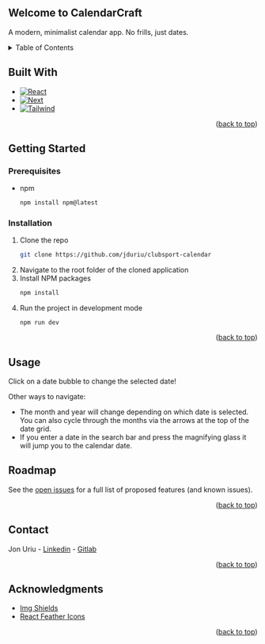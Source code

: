 
<a name="readme-top"></a>

## Welcome to CalendarCraft
A modern, minimalist calendar app. No frills, just dates.


<details>
  <summary>Table of Contents</summary>
  <ol>
    <li><a href="#welcome-to-calendarcraft">Welcome to CalendarCraft</a></li>
    <li><a href="#built-with">Built With</a></li>
    <li>
      <a href="#getting-started">Getting Started</a>
      <ul>
        <li><a href="#prerequisites">Prerequisites</a></li>
        <li><a href="#installation">Installation</a></li>
      </ul>
    </li>
    <li><a href="#usage">Usage</a></li>
    <li><a href="#roadmap">Roadmap</a></li>
    <li><a href="#contact">Contact</a></li>
    <li><a href="#acknowledgments">Acknowledgments</a></li>
  </ol>
</details>

## Built With
- [![React][React.js]][React-url]
- [![Next][Next.js]][Next-url]
- [![Tailwind][Tailwind]][Tailwind-url]

<div align="right">(<a href="#readme-top">back to top</a>)</div>

## Getting Started

### Prerequisites
* npm
    ```sh
    npm install npm@latest
    ```

### Installation

1. Clone the repo
    ```sh
    git clone https://github.com/jduriu/clubsport-calendar
    ```
2. Navigate to the root folder of the cloned application
3. Install NPM packages
    ```sh
    npm install
    ```
4. Run the project in development mode
    ```
    npm run dev
    ```

<div align="right">(<a href="#readme-top">back to top</a>)</div>

## Usage
Click on a date bubble to change the selected date!

Other ways to navigate:
- The month and year will change depending on which date is selected. You can also cycle through the months via the arrows at the top of the date grid.
- If you enter a date in the search bar and press the magnifying glass it will jump you to the calendar date.

## Roadmap

See the [open issues](https://github.com/jduriu/clubsport-calendar/issues) for a full list of proposed features (and known issues).

<div align="right">(<a href="#readme-top">back to top</a>)</div>



## Contact

Jon Uriu - [Linkedin](https://www.linkedin.com/in/jonathan-uriu/) - [Gitlab](https://gitlab.com/jduriu)


<div align="right">(<a href="#readme-top">back to top</a>)</div>


## Acknowledgments

* [Img Shields](https://shields.io)
* [React Feather Icons](https://www.npmjs.com/package/react-feather)


<div align="right">(<a href="#readme-top">back to top</a>)</div>

<!-- MARKDOWN LINKS & IMAGES -->
[Next.js]: https://img.shields.io/badge/next.js-000000?style=for-the-badge&logo=nextdotjs&logoColor=white
[Next-url]: https://nextjs.org/
[React.js]: https://img.shields.io/badge/React-20232A?style=for-the-badge&logo=react&logoColor=61DAFB
[React-url]: https://reactjs.org/
[Tailwind-url]: https://tailwindcss.com/
[Tailwind]: https://img.shields.io/badge/Tailwind_CSS-38B2AC?style=for-the-badge&logo=tailwind-css&logoColor=white
